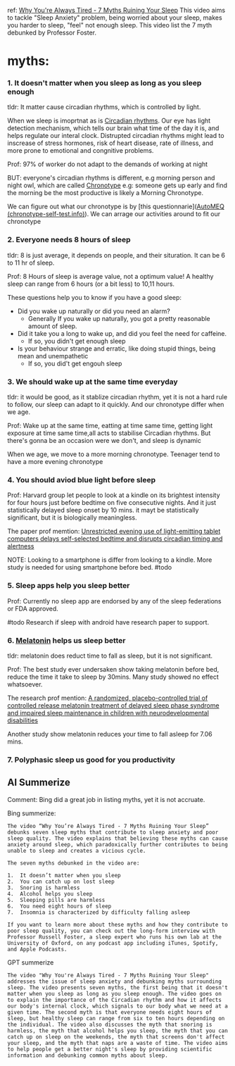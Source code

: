ref: [Why You're Always Tired - 7 Myths Ruining Your Sleep](https://youtu.be/qlf9-573MhI)
This video aims to tackle "Sleep Anxiety" problem, being worried about your sleep, makes you harder to sleep, "feel" not enough sleep. This video list the 7 myth debunked by Professor Foster.

# myths: 

### 1. It doesn't matter when you sleep as long as you sleep enough

tldr: It matter cause circadian rhythms, which is controlled by light.

When we sleep is imoprtnat as is [Circadian rhythms](Keywords/Circadian%20rhythms.md).
Our eye has light detection mechanism, which tells our brain what time of the day it is, and helps regulate our interal clock.
Distrupted circadian rhythms might lead to inscrease of stress hormones, risk of heart disease, rate of illness, and more prone to emotional and congnitive problems. 

Prof: 97% of worker do not adapt to the demands of working at night

BUT: everyone's circadian rhythms is different, e.g morning person and night owl, which are called [Chronotype](Keywords/Chronotype.md)
e.g: someone gets up early and find the morning be the most productive is likely a Morning Chronotype.

We can figure out what our chronotype is by [this questionnarie]([AutoMEQ (chronotype-self-test.info)](https://chronotype-self-test.info/index.php?sid=61524&newtest=Y)). We can arrage our activities around to fit our chronotype

### 2. Everyone needs 8 hours of sleep

tldr: 8 is just average, it depends on people, and their situration. It can be 6 to 11 hr of sleep.

Prof: 8 Hours of sleep is average value, not a optimum value! A healthy sleep can range from 6 hours (or a bit less) to 10,11 hours.

These questions help you to know if you have a good sleep: 
- Did you wake up naturally or did you need an alarm?
	- Generally If you wake up naturally, you got a pretty reasonable amount of sleep.
- Did it take you a long to wake up, and did you feel the need for caffeine.
	- If so, you didn't  get enough sleep
- Is your behaviour strange and erratic, like doing stupid things, being mean and unempathetic
	- If so, you did't get engouh sleep

### 3. We should wake up at the same time everyday

tldr: it would be good, as it stablize circadian rhythm, yet it is not a hard rule to follow, our sleep can adapt to it quickly. And our chronotype differ when we age.

Prof: Wake up at the same time, eatting at time same time, getting light exposure at time same time,all acts to stabilise Circadian rhythms. But there's gonna be an occasion were we don't, and sleep is dynamic

When we age, we move to a more morning chronotype. Teenager tend to have a more evening chronotype


### 4. You should aviod blue light before sleep

Prof: Harvard group let people to look at a kindle on its brightest intensity for four hours just before bedtime on five consecutive nights. And it just statistically delayed sleep onset by 10 mins. it mayt be statistically significant, but it is biologically meaningless.

The paper prof memtion: [Unrestricted evening use of light-emitting tablet computers delays self-selected bedtime and disrupts circadian timing and alertness](Paper/Effects%20of%20Evening%20Tablet%20Use%20on%20Sleep%20and%20Alertness.pdf)

NOTE: Looking to a smartphone is differ from looking to a kindle. More study is needed for using smartphone before bed. #todo 

### 5. Sleep apps help you sleep better

Prof: Currently no sleep app are endorsed by any of the sleep federations or FDA approved.

#todo 
Research if sleep with android have research paper to support.

### 6. [Melatonin](Keywords/Melatonin.md) helps us sleep better

tldr: melatonin does reduct time to fall as sleep, but it is not significant.

Prof: The best study ever undersaken show taking melatonin before bed, reduce the time it take to sleep by 30mins. Many study showed no effect whatsoever.

The research prof mention: [A randomized, placebo-controlled trial of controlled release melatonin treatment of delayed sleep phase syndrome and impaired sleep maintenance in children with neurodevelopmental disabilities](Paper/Melatonin%20treatment%20for%20sleep%20disorders%20in%20children%20with%20neurodevelopmental%20disabilities.pdf)

Another study show melatonin reduces your time to fall asleep for 7.06 mins.

### 7. Polyphasic sleep us good for you productivity


AI Summerize
---
Comment: Bing did a great job in listing myths, yet it is not accruate. 

Bing summerize:

~~~~
The video “Why You’re Always Tired - 7 Myths Ruining Your Sleep” debunks seven sleep myths that contribute to sleep anxiety and poor sleep quality. The video explains that believing these myths can cause anxiety around sleep, which paradoxically further contributes to being unable to sleep and creates a vicious cycle.

The seven myths debunked in the video are:

1.  It doesn’t matter when you sleep
2.  You can catch up on lost sleep
3.  Snoring is harmless
4.  Alcohol helps you sleep
5.  Sleeping pills are harmless
6.  You need eight hours of sleep
7.  Insomnia is characterized by difficulty falling asleep

If you want to learn more about these myths and how they contribute to poor sleep quality, you can check out the long-form interview with Professor Russell Foster, a sleep expert who runs his own lab at the University of Oxford, on any podcast app including iTunes, Spotify, and Apple Podcasts.
~~~~

GPT summerize

~~~~
The video "Why You're Always Tired - 7 Myths Ruining Your Sleep" addresses the issue of sleep anxiety and debunking myths surrounding sleep. The video presents seven myths, the first being that it doesn't matter when you sleep as long as you sleep enough. The video goes on to explain the importance of the Circadian rhythm and how it affects our body's internal clock, which signals to our body what we need at a given time. The second myth is that everyone needs eight hours of sleep, but healthy sleep can range from six to ten hours depending on the individual. The video also discusses the myth that snoring is harmless, the myth that alcohol helps you sleep, the myth that you can catch up on sleep on the weekends, the myth that screens don't affect your sleep, and the myth that naps are a waste of time. The video aims to help people get a better night's sleep by providing scientific information and debunking common myths about sleep.
~~~~
